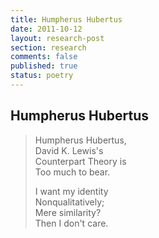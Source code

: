 ```yaml
---
title: Humpherus Hubertus
date: 2011-10-12
layout: research-post
section: research
comments: false
published: true
status: poetry
---
```


## Humpherus Hubertus

> Humpherus Hubertus,\
> David K. Lewis's\
> Counterpart Theory is\
> Too much to bear.
> 
> I want my identity\
> Nonqualitatively;\
> Mere similarity?\
> Then I don't care.
